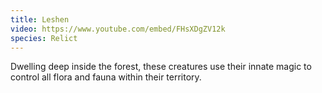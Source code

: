 ```yaml
---
title: Leshen
video: https://www.youtube.com/embed/FHsXDgZV12k
species: Relict
---
```


Dwelling deep inside the forest, these creatures use their innate magic to control all flora and fauna within their territory.
